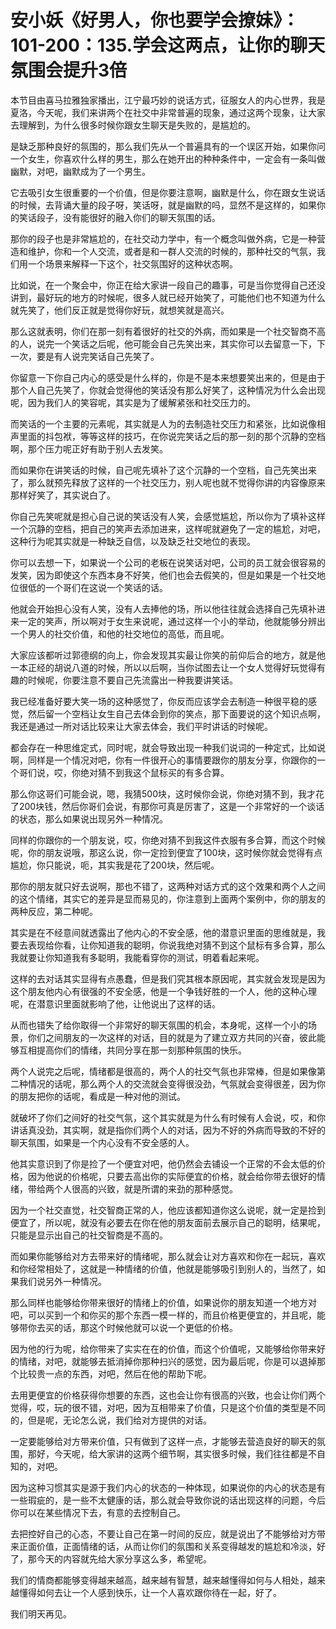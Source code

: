 # 安小妖《好男人，你也要学会撩妹》：101-200：135.学会这两点，让你的聊天氛围会提升3倍

本节目由喜马拉雅独家播出，江宁最巧妙的说话方式，征服女人的内心世界，我是夏洛，今天呢，我们来讲两个在社交中非常普遍的现象，通过这两个现象，让大家去理解到，为什么很多时候你跟女生聊天是失败的，是尴尬的。

是缺乏那种良好的氛围的，那么我们先从一个普遍具有的一个误区开始，如果你问一个女生，你喜欢什么样的男生，那么在她开出的种种条件中，一定会有一条叫做幽默，对吧，幽默成为了一个男生。

它去吸引女生很重要的一个价值，但是你要注意啊，幽默是什么，你在跟女生说话的时候，去背诵大量的段子呀，笑话呀，就是幽默的吗，显然不是这样的，如果你的笑话段子，没有能很好的融入你们的聊天氛围的话。

那你的段子也是非常尴尬的，在社交动力学中，有一个概念叫做外病，它是一种营造和维护，你和一个人交流，或者是和一群人交流的时候的，那种社交的气氛，我们用一个场景来解释一下这个，社交氛围好的这种状态啊。

比如说，在一个聚会中，你正在给大家讲一段自己的趣事，可是当你觉得自己还没讲到，最好玩的地方的时候呢，很多人就已经开始笑了，可能他们也不知道为什么就先笑了，他们反正就是觉得你好玩，就想笑就是高兴。

那么这就表明，你们在那一刻有着很好的社交的外病，而如果是一个社交智商不高的人，说完一个笑话之后呢，他可能会自己先笑出来，其实你可以去留意一下，下一次，要是有人说完笑话自己先笑了。

你留意一下你自己内心的感受是什么样的，你是不是本来想要笑出来的，但是由于那个人自己先笑了，你就会觉得他的笑话没有那么好笑了，这种情况为什么会出现呢，因为我们人的笑容呢，其实是为了缓解紧张和社交压力的。

而笑话的一个主要的元素呢，其实就是人为的去制造社交压力和紧张，比如说像相声里面的抖包袱，等等这样的技巧，在你说完笑话之后的那一刻的那个沉静的空档啊，那个压力呢正好有助于别人去发笑。

而如果你在讲笑话的时候，自己呢先填补了这个沉静的一个空档，自己先笑出来了，那么就预先释放了这样的一个社交压力，别人呢也就不觉得你讲的内容像原来那样好笑了，其实说白了。

你自己先笑呢就是担心自己说的笑话没有人笑，会感觉尴尬，所以你为了填补这样一个沉静的空档，把自己的笑声去添加进来，这样呢就避免了一定的尴尬，对吧，这种行为呢其实就是一种缺乏自信，以及缺乏社交地位的表现。

你可以去想一下，如果说一个公司的老板在说笑话对吧，公司的员工就会很容易的发笑，因为即使这个东西本身不好笑，他们也会去假笑的，但是如果是一个社交地位很低的一个哥们在这说一个笑话的话。

他就会开始担心没有人笑，没有人去捧他的场，所以他往往就会选择自己先填补进来一定的笑声，所以啊对于女生来说呢，通过这样一个小的举动，他就能够分辨出一个男人的社交价值，和他的社交地位的高低，而且呢。

大家应该都听过郭德纲的向上，你会发现其实最让你笑的前仰后合的地方，就是他一本正经的胡说八道的时候，所以以后啊，当你试图去让一个女人觉得好玩觉得有趣的时候呢，你要注意不要自己先流露出一种我要讲笑话。

我已经准备好要大笑一场的这种感觉了，你反而应该学会去制造一种很平稳的感觉，然后留一个空档让女生自己去体会到你的笑点，那下面要说的这个知识点啊，我还是通过一所对话比较来让大家去体会，我们平时讲话的时候呢。

都会存在一种思维定式，同时呢，就会导致出现一种我们说词的一种定式，比如说啊，同样是一个情况对吧，你有一件很开心的事情要跟你的朋友分享，你跟你的一个哥们说，哎，你绝对猜不到我这个鼠标买的有多合算。

那么你这哥们可能会说，嗯，我猜500块，这时候你会说，你绝对猜不到，我才花了200块钱，然后你哥们会说，有那你可真是厉害了，这是一个非常好的一个谈话的状态，那么如果说出现另外一种情况。

同样的你跟你的一个朋友说，哎，你绝对猜不到我这件衣服有多合算，而这个时候呢，你的朋友说哦，那这么说，你一定捡到便宜了100块，这时候你就会觉得有点尴尬，你只能说，呃，其实我是花了200块，然后呢。

那你的朋友就只好去说啊，那也不错了，这两种对话方式的这个效果和两个人之间的这个情绪，其实它的差异是显而易见的，你注意到上面两个案例中，你的朋友的两种反应，第二种呢。

其实是在不经意间就透露出了他内心的不安全感，他的潜意识里面的思维就是，我要去表现给你看，让你知道我的聪明，你说我绝对猜不到这个鼠标有多合算，那么我就要让你知道我有多聪明，我能看穿你的测试，明着看起来呢。

这样的去对话其实显得有点愚蠢，但是我们究其根本原因呢，其实就会发现是因为这个朋友他内心有很强的不安全感，他是一个争钱好胜的一个人，他的这种心理呢，在潜意识里面就影响了他，让他说出了这样的话。

从而也错失了给你取得一个非常好的聊天氛围的机会，本身呢，这样一个小的场景，你们之间朋友的一次这样的对话，目的就是为了建立双方共同的兴奋，彼此能够互相提高你们的情绪，共同分享在那一刻那种氛围的快乐。

两个人说完之后呢，情绪都是很高的，两个人的社交气氛也非常棒，但是如果像第二种情况的话呢，那么两个人的交流就会变得很没劲，气氛就会变得很差，因为你的朋友把你的话呢，看成是一种对他的测试。

就破坏了你们之间好的社交气氛，这个其实就是为什么有时候有人会说，哎，和你讲话真没劲，其实啊，就是指你们两个人的对话，因为不好的外病而导致的不好的聊天氛围，如果是一个内心没有不安全感的人。

他其实意识到了你是捡了一个便宜对吧，他仍然会去铺设一个正常的不会太低的价格，因为他说的价格呢，只要去高出你的实际便宜的价格，就会给你带去很好的情绪，带给两个人很高的兴致，就是所谓的来劲的那种感觉。

因为一个社交直觉，社交智商正常的人，他应该都知道你这么说呢，就一定是捡到便宜了，所以呢，就没有必要去在你在他的朋友面前去展示自己的聪明，结果呢，只能是显示出自己的社交智商是不高的。

而如果你能够给对方去带来好的情绪呢，那么就会让对方喜欢和你在一起玩，喜欢和你经常相处了，这就是一种情绪的价值，他就是能够吸引到别人的，当然了，如果我们说另外一种情况。

那么同样也能够给你带来很好的情绪上的价值，如果说你的朋友知道一个地方对吧，可以买到一个和你买的那个东西一模一样的，而且价格更便宜的，并且呢，能够带你去买的话，那这个时候他就可以说一个更低的价格。

因为他的行为呢，给你带来了实实在在的价值，而这个价值呢，又能够给你带来好的情绪，对吧，就能够去抵消掉你那种扫兴的感觉，因为最后呢，你是可以退掉那个比较贵一点的东西，对吧，然后在他的帮助下呢。

去用更便宜的价格获得你想要的东西，这也会让你有很高的兴致，也会让你们两个觉得，哎，玩的很不错，对吧，因为互相带来了价值，只是这个价值的类型是不同的，但是呢，无论怎么说，我们给对方提供的对话。

一定要能够给对方带来价值，只有做到了这样一点，才能够去营造良好的聊天的氛围，那好，今天呢，给大家讲的这两个细节啊，其实很多时候，我们往往都是不自知的，对吧。

因为这种习惯其实是源于我们内心的状态的一种体现，如果说你的内心的状态是有一些瑕疵的，是一些不太健康的话，那么就会导致你说的话出现这样的问题，今后你可以在某些情况下去，有意的去控制自己。

去把控好自己的心态，不要让自己在第一时间的反应，就是说出了不能够给对方带来正面价值，正面情绪的话，从而让你们的氛围和关系变得越发的尴尬和冷淡，好了，那今天的内容就先给大家分享这么多，希望呢。

我们的情商都能够变得越来越高，越来越有智慧，越来越懂得如何与人相处，越来越懂得如何去让一个人感到快乐，让一个人喜欢跟你待在一起，好了。

我们明天再见。